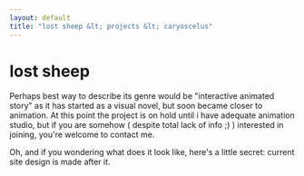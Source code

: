 ```yaml
---
layout: default
title: "lost sheep &lt; projects &lt; caryoscelus"
---
```


# lost sheep

Perhaps best way to describe its genre would be "interactive animated story" as
it has started as a visual novel, but soon became closer to animation. At this
point the project is on hold until i have adequate animation studio, but if you
are somehow ( despite total lack of info ;) ) interested in joining, you're
welcome to contact me.

Oh, and if you wondering what does it look like, here's a little secret: current
site design is made after it.
